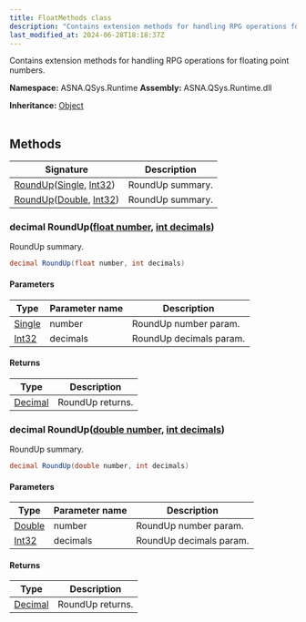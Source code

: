 ```yaml
---
title: FloatMethods class
description: "Contains extension methods for handling RPG operations for floating point numbers. "
last_modified_at: 2024-06-28T18:18:37Z
---
```


Contains extension methods for handling RPG operations for floating point numbers.

**Namespace:** ASNA.QSys.Runtime
**Assembly:** ASNA.QSys.Runtime.dll

**Inheritance:** [Object](https://docs.microsoft.com/en-us/dotnet/api/system.object)
<br>
<br>

## Methods

| Signature | Description |
| --- | --- |
| [RoundUp](#decimal-roundupfloat-number-int-decimals)([Single](https://learn.microsoft.com/en-us/dotnet/api/system.single?view=net-8.0), [Int32](https://docs.microsoft.com/en-us/dotnet/api/system.int32)) | RoundUp summary.
| [RoundUp](#decimal-roundupdouble-number-int-decimals)([Double](https://learn.microsoft.com/en-us/dotnet/api/system.double?view=net-8.0), [Int32](https://docs.microsoft.com/en-us/dotnet/api/system.int32)) | RoundUp summary.

### decimal RoundUp([float number](https://learn.microsoft.com/en-us/dotnet/csharp/language-reference/builtin-types/floating-point-numeric-types), [int decimals](https://learn.microsoft.com/en-us/dotnet/csharp/language-reference/builtin-types/integral-numeric-types))

RoundUp summary.

```cs
decimal RoundUp(float number, int decimals)
```

#### Parameters

| Type | Parameter name | Description
| --- | --- | ---
| [Single](https://learn.microsoft.com/en-us/dotnet/api/system.single?view=net-8.0) | number | RoundUp number param.
| [Int32](https://docs.microsoft.com/en-us/dotnet/api/system.int32) | decimals | RoundUp decimals param.

#### Returns

| Type | Description
| --- | ---
| [Decimal](https://docs.microsoft.com/en-us/dotnet/api/system.decimal) | RoundUp returns.

### decimal RoundUp([double number](https://learn.microsoft.com/en-us/dotnet/csharp/language-reference/builtin-types/floating-point-numeric-types), [int decimals](https://learn.microsoft.com/en-us/dotnet/csharp/language-reference/builtin-types/integral-numeric-types))

RoundUp summary.

```cs
decimal RoundUp(double number, int decimals)
```

#### Parameters

| Type | Parameter name | Description
| --- | --- | ---
| [Double](https://learn.microsoft.com/en-us/dotnet/api/system.double?view=net-8.0) | number | RoundUp number param.
| [Int32](https://docs.microsoft.com/en-us/dotnet/api/system.int32) | decimals | RoundUp decimals param.

#### Returns

| Type | Description
| --- | ---
| [Decimal](https://docs.microsoft.com/en-us/dotnet/api/system.decimal) | RoundUp returns.

